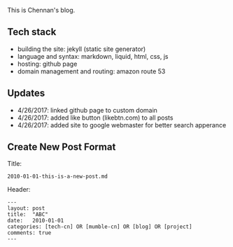 This is Chennan's blog.

## Tech stack
- building the site: jekyll (static site generator)
- language and syntax: markdown, liquid, html, css, js
- hosting: github page
- domain management and routing: amazon route 53

## Updates
- 4/26/2017: linked github page to custom domain
- 4/26/2017: added like button (likebtn.com) to all posts
- 4/26/2017: added site to google webmaster for better search apperance

## Create New Post Format

Title: 

```
2010-01-01-this-is-a-new-post.md
```

Header:

```
---
layout: post
title:  "ABC"
date:   2010-01-01
categories: [tech-cn] OR [mumble-cn] OR [blog] OR [project]
comments: true
---
```
